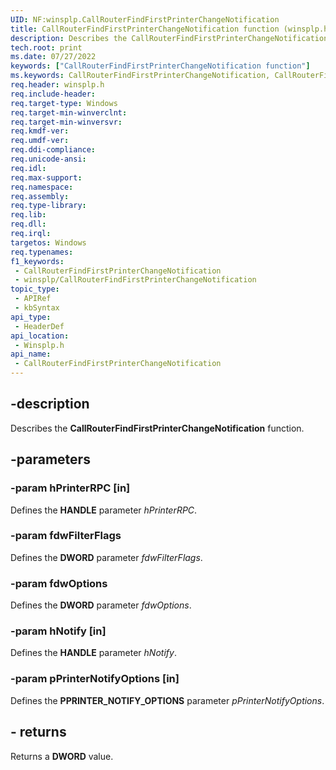 ```yaml
---
UID: NF:winsplp.CallRouterFindFirstPrinterChangeNotification
title: CallRouterFindFirstPrinterChangeNotification function (winsplp.h)
description: Describes the CallRouterFindFirstPrinterChangeNotification function.
tech.root: print
ms.date: 07/27/2022
keywords: ["CallRouterFindFirstPrinterChangeNotification function"]
ms.keywords: CallRouterFindFirstPrinterChangeNotification, CallRouterFindFirstPrinterChangeNotification function [Print Devices], print.callrouterfindfirstprinterchangenotification, winsplp/CallRouterFindFirstPrinterChangeNotification
req.header: winsplp.h
req.include-header: 
req.target-type: Windows
req.target-min-winverclnt: 
req.target-min-winversvr: 
req.kmdf-ver: 
req.umdf-ver: 
req.ddi-compliance: 
req.unicode-ansi: 
req.idl: 
req.max-support: 
req.namespace: 
req.assembly: 
req.type-library: 
req.lib: 
req.dll: 
req.irql: 
targetos: Windows
req.typenames: 
f1_keywords:
 - CallRouterFindFirstPrinterChangeNotification
 - winsplp/CallRouterFindFirstPrinterChangeNotification
topic_type:
 - APIRef
 - kbSyntax
api_type:
 - HeaderDef
api_location:
 - Winsplp.h
api_name:
 - CallRouterFindFirstPrinterChangeNotification
---
```


## -description

Describes the **CallRouterFindFirstPrinterChangeNotification** function.

## -parameters

### -param hPrinterRPC [in]

Defines the **HANDLE** parameter *hPrinterRPC*.

### -param fdwFilterFlags

Defines the **DWORD** parameter *fdwFilterFlags*.

### -param fdwOptions

Defines the **DWORD** parameter *fdwOptions*.

### -param hNotify [in]

Defines the **HANDLE** parameter *hNotify*.

### -param pPrinterNotifyOptions [in]

Defines the **PPRINTER_NOTIFY_OPTIONS** parameter *pPrinterNotifyOptions*.

## - returns

Returns a **DWORD** value.
